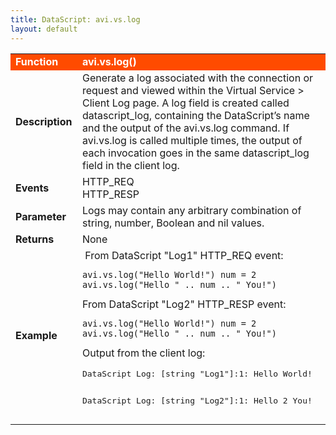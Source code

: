 ```yaml
---
title: DataScript: avi.vs.log
layout: default
---
```

<table class="table table-hover"> 
 <tbody> 
  <tr bgcolor="ff4b00"> 
   <td width="100"><span style="color: white; font-size: medium;"><strong>Function</strong></span></td> 
   <td width="600"><span style="color: white;"><b>avi.vs.log()</b></span></td> 
  </tr> 
  <tr> 
   <td width="100"><span style="font-size: medium;"><strong>Description</strong></span></td> 
   <td width="600">Generate a log associated with the connection or request and viewed within the Virtual Service &gt; Client Log page. A log field is created called datascript_log, containing the DataScript’s name and the output of the avi.vs.log command. If avi.vs.log is called multiple times, the output of each invocation goes in the same datascript_log field in the client log.</td> 
  </tr> 
  <tr> 
   <td width="100"><span style="font-size: medium;"><strong>Events</strong></span></td> 
   <td width="600">HTTP_REQ<br> HTTP_RESP</td> 
  </tr> 
  <tr> 
   <td width="100"><span style="font-size: medium;"><strong>Parameter</strong></span></td> 
   <td width="600">Logs may contain any arbitrary combination of string, number, Boolean and nil values.</td> 
  </tr> 
  <tr> 
   <td width="100"><span style="font-size: medium;"><strong>Returns</strong></span></td> 
   <td width="600">None</td> 
  </tr> 
  <tr> 
   <td width="100"><span style="font-size: medium;"><strong>Example</strong></span></td> 
   <td width="600">&nbsp;From DataScript "Log1" HTTP_REQ event:<br> 
    <!-- Crayon Syntax Highlighter v2.7.1 --> <pre><code class="language-lua">avi.vs.log("Hello World!") num = 2
avi.vs.log("Hello " .. num .. " You!")</code></pre> 
    <!-- [Format Time: 0.0006 seconds] --> From DataScript "Log2" HTTP_RESP event:<br> 
    <!-- Crayon Syntax Highlighter v2.7.1 --> <pre><code class="language-lua">avi.vs.log("Hello World!") num = 2
avi.vs.log("Hello " .. num .. " You!")</code></pre> 
    <!-- [Format Time: 0.0018 seconds] --> Output from the client log:<p></p> <pre crayon="false" class="">DataScript Log: [string "Log1"]:1:&nbsp;Hello World!

DataScript Log: [string "Log2"]:1: Hello 2 You!</pre> </td> 
  </tr> 
 </tbody> 
</table>